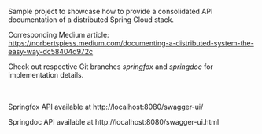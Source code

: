Sample project to showcase how to provide a consolidated API documentation of a distributed Spring Cloud stack.

Corresponding Medium article: https://norbertspiess.medium.com/documenting-a-distributed-system-the-easy-way-dc58404d972c

Check out respective Git branches _springfox_ and _springdoc_ for implementation details.

<br/><br/>
Springfox API available at http://localhost:8080/swagger-ui/

Springdoc API available at http://localhost:8080/swagger-ui.html
